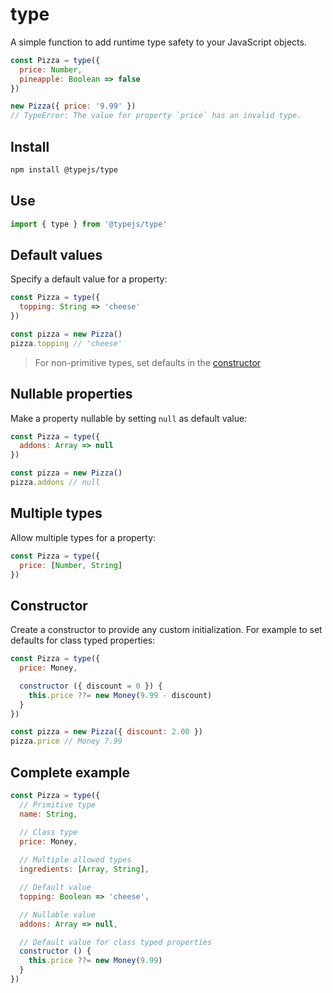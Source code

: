 # type

A simple function to add runtime type safety to your JavaScript objects.

```js
const Pizza = type({
  price: Number,
  pineapple: Boolean => false
})

new Pizza({ price: '9.99' })
// TypeError: The value for property `price` has an invalid type.
```

## Install
```bash
npm install @typejs/type
```

## Use
```js
import { type } from '@typejs/type'
```

## Default values

Specify a default value for a property:

```js
const Pizza = type({
  topping: String => 'cheese'
})

const pizza = new Pizza() 
pizza.topping // 'cheese'
```

> For non-primitive types, set defaults in the [constructor](#constructor)

## Nullable properties

Make a property nullable by setting `null` as default value:

```js
const Pizza = type({
  addons: Array => null
})

const pizza = new Pizza() 
pizza.addons // null
```

## Multiple types

Allow multiple types for a property:

```js
const Pizza = type({
  price: [Number, String]
})
```

## Constructor

Create a constructor to provide any custom initialization.
For example to set defaults for class typed properties:

```js
const Pizza = type({
  price: Money,

  constructor ({ discount = 0 }) {
    this.price ??= new Money(9.99 - discount)
  }
})

const pizza = new Pizza({ discount: 2.00 })
pizza.price // Money 7.99
```

## Complete example

```js
const Pizza = type({
  // Primitive type
  name: String,

  // Class type
  price: Money,
  
  // Multiple allowed types
  ingredients: [Array, String],

  // Default value
  topping: Boolean => 'cheese',

  // Nullable value
  addons: Array => null,

  // Default value for class typed properties
  constructor () {
    this.price ??= new Money(9.99)
  }
})
```
